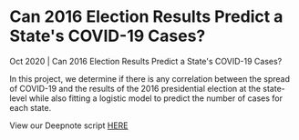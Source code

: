 # Can 2016 Election Results Predict a State's COVID-19 Cases?
Oct 2020 | Can 2016 Election Results Predict a State's COVID-19 Cases?

In this project, we determine if there is any correlation between the spread of COVID-19 and the results of the 2016
presidential election at the state-level while also fitting a logistic model to predict the number of cases for each state.

View our Deepnote script [HERE](https://deepnote.com/workspace/logan-chalifour-4499e17c-38f8-4e22-9fd9-bb4212d29105/project/2016-Election-and-COVID-Analysis-50e8508e-f07d-471a-866b-ad8e2eab6ab1/notebook/Project%201%2FMA346%20Project%2FProject_1_Script-d1b690333d6c4180acde8b270122c0fc)
